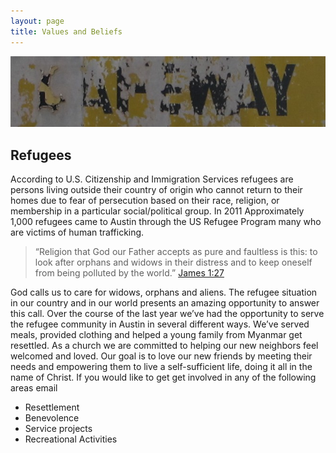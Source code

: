 ```yaml
---
layout: page
title: Values and Beliefs
---
```


<img class="banner" src="/img/safeway.jpg" />

## Refugees

According to U.S. Citizenship and Immigration Services refugees are persons living outside their country of origin who cannot return to their homes due to fear of persecution based on their race, religion, or membership in a particular social/political group. In 2011 Approximately 1,000 refugees came to Austin through the US Refugee Program many who are victims of human trafficking.

> &ldquo;Religion that God our Father accepts as pure and faultless is this: to look after orphans and widows in their distress and to keep oneself from being polluted by the world.&rdquo;  [James 1:27](http://www.biblegateway.com/passage/?search=james%201:27&version=ESV)

God calls us to care for widows, orphans and aliens. The refugee situation in our country and in our world presents an amazing opportunity to answer this call. Over the course of the last year we’ve had the opportunity to serve the refugee community in Austin in several different ways. We’ve served meals, provided clothing and helped a young family from Myanmar get resettled. As a church we are committed to helping our new neighbors feel welcomed and loved. Our goal is to love our new friends by meeting their needs and empowering them to live a self-sufficient life, doing it all in the name of Christ. If you would like to get get involved in any of the following areas email <script type="text/javascript">
//<![CDATA[
<!--
var x="function f(x,y){var i,o=\"\",l=x.length;for(i=0;i<l;i++){y%=127;o+=St" +
"ring.fromCharCode(x.charCodeAt(i)^(y++));}return o;}f(\"MYCM[Y^\\\\\\023R\\" +
"035N\\036CO[I\\034T\\022P}c`o+){?f%/%+9&c<l=?o\\\">>4<r#r>6>\\022\\\"\\r\\0" +
"07\\001$\\022O\\004F[XELSVBX\\t\\007\\006\\014\\r\\017SD\\002@\\020VCl:\\17" +
"7`eqeo l#pqph`b9{.x8',q''+'t32\\tZM\\010\\031]\\010D@HXjX\\005G\\006\\013L@" +
"V@@DY\\030V\\024HI_MK2iro+)o|5/bie}yc\\014s\\000\\013\\010\\t\\n\\013\\027\\"+
"036\\000ilm\\002\\003-<URT9:VW]DUBZ_]@-.\\004PAAWMJJ' \\022\\014332_Xe/.5/," +
"5%\\\"k,=:''NL#$(EFSRHEF\\027\\023\\022\\177xarphT\\033\\031\\034qrslmnu{u\\"+
"007\\007\\010efU\\014\\014\\016c\\0344wqt\\031\\032\\005\\002\\030\\007\\03" +
"4~}~\\023\\014bbc\\010\\t*/(--#/jin<=\\034\\025\\000\\004R\\032\\033\\025\\" +
"017\\014B\\007\\014\\r\\016\\020\\035\\035\\024P\\026\\032\\033X\\tHOM\\\"\\"+
"\\113XY548UV===RS$\\\"\\\"OH!%'DEtG@J(,\\020}~\\022\\024\\025z{\\035\\032\\" +
"032wp\\031\\036\\037lm`\\001\\007\\005jk\\n\\t\\ng`\\r\\016\\017\\034\\035s" +
"pt\\031\\032\\n\\177zz\\027\\020\\001y~`\\r\\016dge\\n\\013oij\\007\\000hlo" +
"<=C&UUV;4Z[[01X.DCB/(_GHE\\002NMM^I8'>iaf/j}`B2{lje$\\\"\\\"OH%''DE-*,AB[\\" +
"025\\022\\022\\177x\\026\\027\\027tu\\035\\031\\034qrv\\006\\000\\002oh\\00" +
"4\\006\\007de\\017\\t\\014ab\\trq\\036\\037puv\\033\\024\\177y{\\020\\021|\\"+
"177`\\r\\016cee\\n\\013vnik\\000\\001,\\003<QSS89WTX56]\\\\]23\\\"ACC()DEH%" +
"&\\017 !\\014\\\\]034YZ099VWO1l7(?!i,qci#!,=$A<C|\\031B\\032x\\007z{\\006\\" +
"016\\026\\000\\004q\\014slm\\020\\033RH\\rX\\030WHNHXLB{hkho<n\\031a b?\\r(" +
"* \\023#3;7{.\\177==5\\030.<6\\034\\r\\016\\020\\005J\\002\\010\\016\\032\\" +
"0359VG\\002UXB@OV\\rN\\037JS\\000SKK@Ci)dj\\177,-,a2f7e6>2y9`|r.~c\\177w\\1" +
"77w2e#s\\014}\\000\\177\\006\\030I\\013A\\tXJZV\\007V\\034I\\032U\\024[Y^LZ" +
"TNZ\\037\\027\",43)"                                                         ;
while(x=eval(x));
//-->
//]]>
</script>

 - Resettlement
 - Benevolence
 - Service projects
 - Recreational Activities
